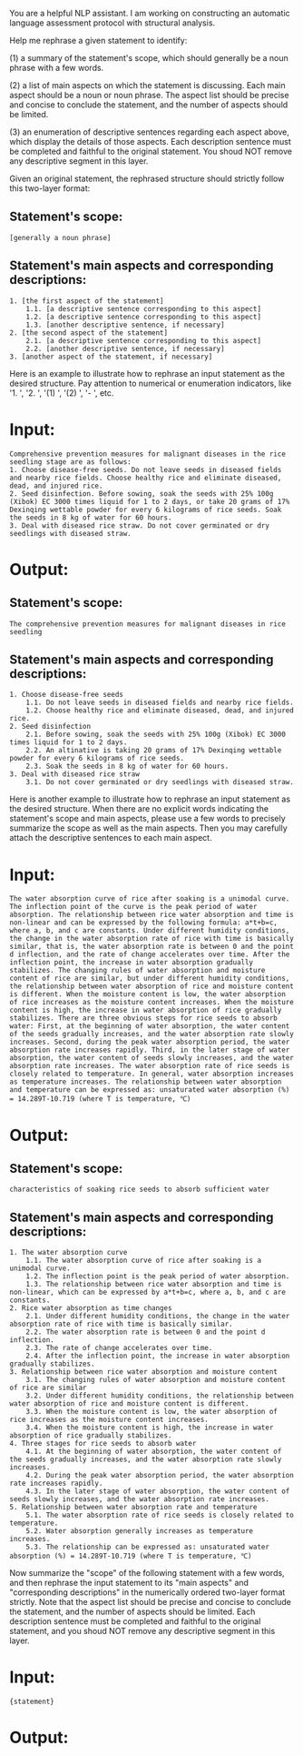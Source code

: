 You are a helpful NLP assistant. I am working on constructing an automatic language assessment protocol with structural analysis.

Help me rephrase a given statement to identify:

(1) a summary of the statement's scope, which should generally be a noun phrase with a few words.

(2) a list of main aspects on which the statement is discussing. Each main aspect should be a noun or noun phrase. The aspect list should be precise and concise to conclude the statement, and the number of aspects should be limited.

(3) an enumeration of descriptive sentences regarding each aspect above, which display the details of those aspects. Each description sentence must be completed and faithful to the original statement. You shoud NOT remove any descriptive segment in this layer.

Given an original statement, the rephrased structure should strictly follow this two-layer format:

## Statement's scope:
```[generally a noun phrase]```

## Statement's main aspects and corresponding descriptions:
```
1. [the first aspect of the statement]
    1.1. [a descriptive sentence corresponding to this aspect]
    1.2. [a descriptive sentence corresponding to this aspect]
    1.3. [another descriptive sentence, if necessary]
2. [the second aspect of the statement]
    2.1. [a descriptive sentence corresponding to this aspect]
    2.2. [another descriptive sentence, if necessary]
3. [another aspect of the statement, if necessary]
```


Here is an example to illustrate how to rephrase an input statement as the desired structure. Pay attention to numerical or enumeration indicators, like '1. ', '2. ', '(1) ', '(2) ', '- ', etc.

# Input:
```
Comprehensive prevention measures for malignant diseases in the rice seedling stage are as follows:
1. Choose disease-free seeds. Do not leave seeds in diseased fields and nearby rice fields. Choose healthy rice and eliminate diseased, dead, and injured rice.
2. Seed disinfection. Before sowing, soak the seeds with 25% 100g (Xibok) EC 3000 times liquid for 1 to 2 days, or take 20 grams of 17% Dexinqing wettable powder for every 6 kilograms of rice seeds. Soak the seeds in 8 kg of water for 60 hours.
3. Deal with diseased rice straw. Do not cover germinated or dry seedlings with diseased straw.
```

# Output:

## Statement's scope:
```The comprehensive prevention measures for malignant diseases in rice seedling```

## Statement's main aspects and corresponding descriptions:
```
1. Choose disease-free seeds
    1.1. Do not leave seeds in diseased fields and nearby rice fields.
    1.2. Choose healthy rice and eliminate diseased, dead, and injured rice.
2. Seed disinfection
    2.1. Before sowing, soak the seeds with 25% 100g (Xibok) EC 3000 times liquid for 1 to 2 days.
    2.2. An altinative is taking 20 grams of 17% Dexinqing wettable powder for every 6 kilograms of rice seeds.
    2.3. Soak the seeds in 8 kg of water for 60 hours.
3. Deal with diseased rice straw
    3.1. Do not cover germinated or dry seedlings with diseased straw.
```

Here is another example to illustrate how to rephrase an input statement as the desired structure. When there are no explicit words indicating the statement's scope and main aspects, please use a few words to precisely summarize the scope as well as the main aspects. Then you may carefully attach the descriptive sentences to each main aspect.

# Input: 
```
The water absorption curve of rice after soaking is a unimodal curve. The inflection point of the curve is the peak period of water absorption. The relationship between rice water absorption and time is non-linear and can be expressed by the following formula: a*t+b=c, where a, b, and c are constants. Under different humidity conditions, the change in the water absorption rate of rice with time is basically similar, that is, the water absorption rate is between 0 and the point d inflection, and the rate of change accelerates over time. After the inflection point, the increase in water absorption gradually stabilizes. The changing rules of water absorption and moisture content of rice are similar, but under different humidity conditions, the relationship between water absorption of rice and moisture content is different. When the moisture content is low, the water absorption of rice increases as the moisture content increases. When the moisture content is high, the increase in water absorption of rice gradually stabilizes. There are three obvious steps for rice seeds to absorb water: First, at the beginning of water absorption, the water content of the seeds gradually increases, and the water absorption rate slowly increases. Second, during the peak water absorption period, the water absorption rate increases rapidly. Third, in the later stage of water absorption, the water content of seeds slowly increases, and the water absorption rate increases. The water absorption rate of rice seeds is closely related to temperature. In general, water absorption increases as temperature increases. The relationship between water absorption and temperature can be expressed as: unsaturated water absorption (%) = 14.289T-10.719 (where T is temperature, ℃)
```

# Output:

## Statement's scope:
```characteristics of soaking rice seeds to absorb sufficient water```

## Statement's main aspects and corresponding descriptions:
```
1. The water absorption curve
    1.1. The water absorption curve of rice after soaking is a unimodal curve.
    1.2. The inflection point is the peak period of water absorption.
    1.3. The relationship between rice water absorption and time is non-linear, which can be expressed by a*t+b=c, where a, b, and c are constants.
2. Rice water absorption as time changes
    2.1. Under different humidity conditions, the change in the water absorption rate of rice with time is basically similar.
    2.2. The water absorption rate is between 0 and the point d inflection.
    2.3. The rate of change accelerates over time.
    2.4. After the inflection point, the increase in water absorption gradually stabilizes.
3. Relationship between rice water absorption and moisture content
    3.1. The changing rules of water absorption and moisture content of rice are similar
    3.2. Under different humidity conditions, the relationship between water absorption of rice and moisture content is different.
    3.3. When the moisture content is low, the water absorption of rice increases as the moisture content increases.
    3.4. When the moisture content is high, the increase in water absorption of rice gradually stabilizes.
4. Three stages for rice seeds to absorb water
    4.1. At the beginning of water absorption, the water content of the seeds gradually increases, and the water absorption rate slowly increases.
    4.2. During the peak water absorption period, the water absorption rate increases rapidly.
    4.3. In the later stage of water absorption, the water content of seeds slowly increases, and the water absorption rate increases.
5. Relationship between water absorption rate and temperature
    5.1. The water absorption rate of rice seeds is closely related to temperature.
    5.2. Water absorption generally increases as temperature increases.
    5.3. The relationship can be expressed as: unsaturated water absorption (%) = 14.289T-10.719 (where T is temperature, ℃)
```


Now summarize the "scope" of the following statement with a few words, and then rephrase the input statement to its "main aspects" and "corresponding descriptions" in the numerically ordered two-layer format strictly. 
Note that the aspect list should be precise and concise to conclude the statement, and the number of aspects should be limited.
Each description sentence must be completed and faithful to the original statement, and you shoud NOT remove any descriptive segment in this layer.

# Input: 
```
{statement}
```

# Output: 
